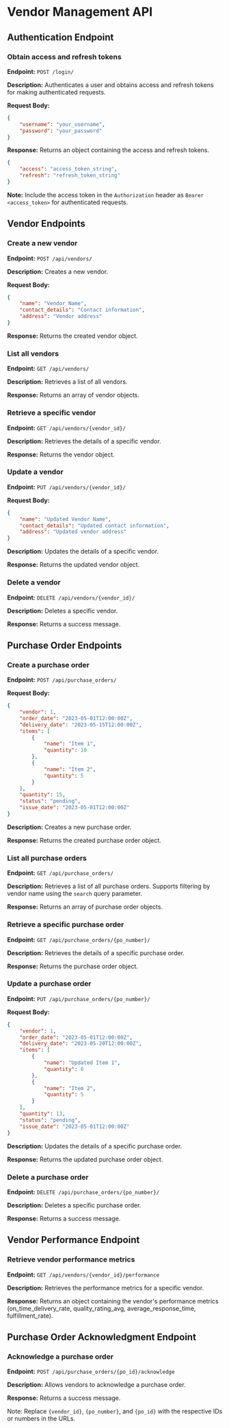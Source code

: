 # Vendor Management API

## Authentication Endpoint

### Obtain access and refresh tokens
**Endpoint:** `POST /login/`

**Description:** Authenticates a user and obtains access and refresh tokens for making authenticated requests.

**Request Body:**
```json
{
    "username": "your_username",
    "password": "your_password"
}
```

**Response:** Returns an object containing the access and refresh tokens.

```json
{
    "access": "access_token_string",
    "refresh": "refresh_token_string"
}
```

**Note:** Include the access token in the `Authorization` header as `Bearer <access_token>` for authenticated requests.

## Vendor Endpoints

### Create a new vendor
**Endpoint:** `POST /api/vendors/`

**Description:** Creates a new vendor.

**Request Body:**
```json
{
    "name": "Vendor Name",
    "contact_details": "Contact information",
    "address": "Vendor address"
}
```

**Response:** Returns the created vendor object.

### List all vendors
**Endpoint:** `GET /api/vendors/`

**Description:** Retrieves a list of all vendors.

**Response:** Returns an array of vendor objects.

### Retrieve a specific vendor
**Endpoint:** `GET /api/vendors/{vendor_id}/`

**Description:** Retrieves the details of a specific vendor.

**Response:** Returns the vendor object.

### Update a vendor
**Endpoint:** `PUT /api/vendors/{vendor_id}/`

**Request Body:**
```json
{
    "name": "Updated Vendor Name",
    "contact_details": "Updated contact information",
    "address": "Updated vendor address"
}
```

**Description:** Updates the details of a specific vendor.

**Response:** Returns the updated vendor object.

### Delete a vendor
**Endpoint:** `DELETE /api/vendors/{vendor_id}/`

**Description:** Deletes a specific vendor.

**Response:** Returns a success message.

## Purchase Order Endpoints

### Create a purchase order
**Endpoint:** `POST /api/purchase_orders/`

**Request Body:**
```json
{
    "vendor": 1,
    "order_date": "2023-05-01T12:00:00Z",
    "delivery_date": "2023-05-15T12:00:00Z",
    "items": [
        {
            "name": "Item 1",
            "quantity": 10
        },
        {
            "name": "Item 2",
            "quantity": 5
        }
    ],
    "quantity": 15,
    "status": "pending",
    "issue_date": "2023-05-01T12:00:00Z"
}
```

**Description:** Creates a new purchase order.

**Response:** Returns the created purchase order object.

### List all purchase orders
**Endpoint:** `GET /api/purchase_orders/`

**Description:** Retrieves a list of all purchase orders. Supports filtering by vendor name using the `search` query parameter.

**Response:** Returns an array of purchase order objects.

### Retrieve a specific purchase order
**Endpoint:** `GET /api/purchase_orders/{po_number}/`

**Description:** Retrieves the details of a specific purchase order.

**Response:** Returns the purchase order object.

### Update a purchase order
**Endpoint:** `PUT /api/purchase_orders/{po_number}/`

**Request Body:**
```json
{
    "vendor": 1,
    "order_date": "2023-05-01T12:00:00Z",
    "delivery_date": "2023-05-20T12:00:00Z",
    "items": [
        {
            "name": "Updated Item 1",
            "quantity": 8
        },
        {
            "name": "Item 2",
            "quantity": 5
        }
    ],
    "quantity": 13,
    "status": "pending",
    "issue_date": "2023-05-01T12:00:00Z"
}
```

**Description:** Updates the details of a specific purchase order.

**Response:** Returns the updated purchase order object.

### Delete a purchase order
**Endpoint:** `DELETE /api/purchase_orders/{po_number}/`

**Description:** Deletes a specific purchase order.

**Response:** Returns a success message.

## Vendor Performance Endpoint

### Retrieve vendor performance metrics
**Endpoint:** `GET /api/vendors/{vendor_id}/performance`

**Description:** Retrieves the performance metrics for a specific vendor.

**Response:** Returns an object containing the vendor's performance metrics (on_time_delivery_rate, quality_rating_avg, average_response_time, fulfillment_rate).

## Purchase Order Acknowledgment Endpoint

### Acknowledge a purchase order
**Endpoint:** `POST /api/purchase_orders/{po_id}/acknowledge`

**Description:** Allows vendors to acknowledge a purchase order.

**Response:** Returns a success message.

Note: Replace `{vendor_id}`, `{po_number}`, and `{po_id}` with the respective IDs or numbers in the URLs.